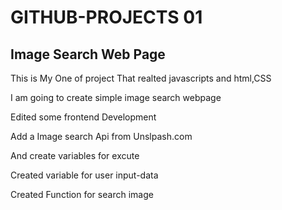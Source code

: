 # GITHUB-PROJECTS 01
## Image Search Web Page
This is My One of project That realted javascripts and html,CSS

I am going to create simple image search webpage

Edited some frontend Development

Add a Image search Api from Unslpash.com

And create variables for excute

Created variable for user input-data

Created  Function for search image
